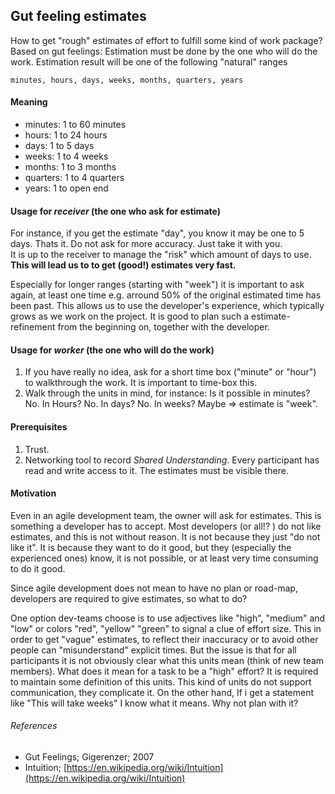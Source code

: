 ## Gut feeling estimates

How to get "rough" estimates of effort to fulfill some kind of work package?
Based on gut feelings: Estimation must be done by the one who will do
the work. Estimation result will be one of the following "natural" ranges

```
minutes, hours, days, weeks, months, quarters, years
```

#### Meaning

- minutes: 1 to 60 minutes
- hours: 1 to 24 hours
- days: 1 to 5 days
- weeks: 1 to 4 weeks
- months: 1 to 3 months
- quarters: 1 to 4 quarters
- years: 1 to open end

#### Usage for _receiver_ (the one who ask for estimate)

For instance, if you get the estimate "day", you know it may be one to 5 days.
Thats it. Do not ask for more accuracy. Just take it with you.  
It is up to the receiver to manage the "risk" which amount of days to use.  
**This will lead us to to get (good!) estimates very fast.**

Especially for longer ranges (starting with "week") it is important to ask
again, at least one time e.g. arround 50% of the original estimated time has been
past. This allows us to use the developer's experience, which typically grows as we work on the project.
It is good to plan such a estimate-refinement from the beginning on, together with the developer.

#### Usage for _worker_ (the one who will do the work)

1. If you have really no idea, ask for a short time box ("minute" or "hour") to walkthrough the work. It is important to time-box this.
2. Walk through the units in mind, for instance: Is it possible in minutes? No. In Hours? No.
   In days? No. In weeks? Maybe => estimate is "week".

#### Prerequisites

1. Trust.
2. Networking tool to record _Shared Understanding_. Every participant has read and write access to it. The estimates must be visible there.

#### Motivation

Even in an agile development team, the owner will ask for estimates.
This is something a developer has to accept. Most developers (or all!? ) do not
like estimates, and this is not without reason. It is not because they just
"do not like it". It is because they want to do it good, but they (especially
the experienced ones) know, it is not possible, or at least very time consuming to do it good.

Since agile development does not mean to have no plan or road-map, developers are required to give estimates, so what to do?

One option dev-teams choose is to use adjectives like "high", "medium" and "low" or colors "red", "yellow" "green" to signal a clue of effort size. This in order to get "vague" estimates, to reflect their inaccuracy or to avoid other people can "misunderstand" explicit times.
But the issue is that for all participants it is not obviously clear what this units mean (think of new team members).
What does it mean for a task to be a "high" effort? It is required to maintain some definition of this units.
This kind of units do not support communication, they complicate it. On the other hand,
If i get a statement like "This will take weeks" I know what it means. Why not plan with it?

###### References

- Gut Feelings; Gigerenzer; 2007
- Intuition; [https://en.wikipedia.org/wiki/Intuition](https://en.wikipedia.org/wiki/Intuition)

